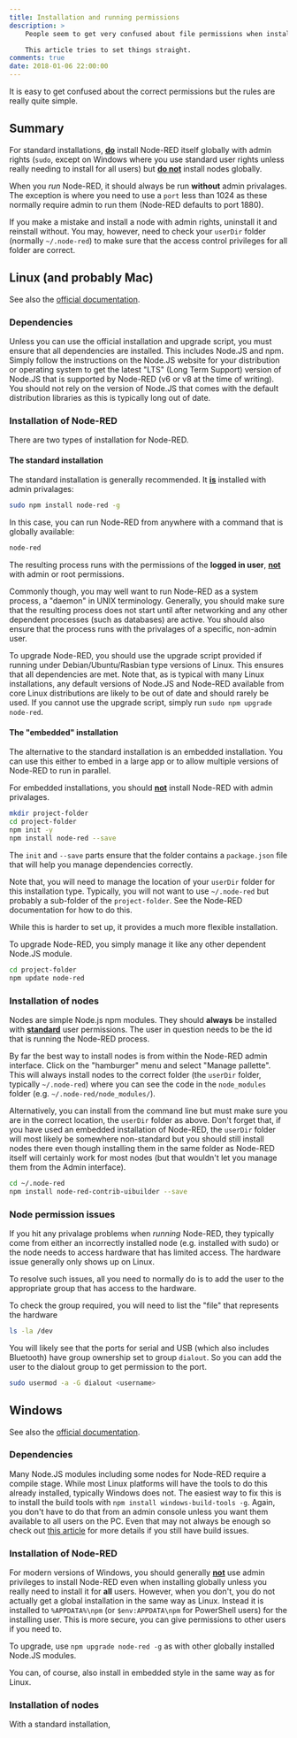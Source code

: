 ```yaml
---
title: Installation and running permissions
description: >
    People seem to get very confused about file permissions when installing Node-RED and associated nodes.

    This article tries to set things straight.
comments: true
date: 2018-01-06 22:00:00
---
```


It is easy to get confused about the correct permissions but the rules are really quite simple.

## Summary

For standard installations, <b><u>do</u></b> install Node-RED itself globally with admin rights (`sudo`, except on Windows where you use standard user rights unless really needing to install for all users) but <b><u>do not</u></b> install nodes globally.

When you _run_ Node-RED, it should always be run **without** admin privalages. The exception is where you need to use a `port` less than 1024 as these normally require admin to run them (Node-RED defaults to port 1880).

If you make a mistake and install a node with admin rights, uninstall it and reinstall without. You may, however, need to check your `userDir` folder (normally `~/.node-red`) to make sure that the access control privileges for all folder are correct.

## Linux (and probably Mac)

See also the [official documentation](https://nodered.org/docs/getting-started/installation).

### Dependencies

Unless you can use the official installation and upgrade script, you must ensure that all dependencies are installed. This includes Node.JS and npm. Simply follow the instructions on the Node.JS website for your distribution or operating system to get the latest "LTS" (Long Term Support) version of Node.JS that is supported by Node-RED (v6 or v8 at the time of writing). You should not rely on the version of Node.JS that comes with the default distribution libraries as this is typically long out of date.


### Installation of Node-RED

There are two types of installation for Node-RED.

#### The standard installation

The standard installation is generally recommended. It <b><u>is</u></b> installed with admin privalages:

```bash
sudo npm install node-red -g
```

In this case, you can run Node-RED from anywhere with a command that is globally available:

```bash
node-red
```

The resulting process runs with the permissions of the **logged in user**, <b><u>not</u></b> with admin or root permissions.

Commonly though, you may well want to run Node-RED as a system process, a "daemon" in UNIX terminology. Generally, you should make sure that the resulting process does not start until after networking and any other dependent processes (such as databases) are active. You should also ensure that the process runs with the privalages of a specific, non-admin user.

To upgrade Node-RED, you should use the upgrade script provided if running under Debian/Ubuntu/Rasbian type versions of Linux. This ensures that all dependencies are met. Note that, as is typical with many Linux installations, any default versions of Node.JS and Node-RED available from core Linux distributions are likely to be out of date and should rarely be used. If you cannot use the upgrade script, simply run `sudo npm upgrade node-red`.

#### The "embedded" installation

The alternative to the standard installation is an embedded installation. You can use this either to embed in a large app or to allow multiple versions of Node-RED to run in parallel.

For embedded installations, you should <b><u>not</u></b> install Node-RED with admin privalages.

```bash
mkdir project-folder
cd project-folder
npm init -y
npm install node-red --save
```

The `init` and `--save` parts ensure that the folder contains a `package.json` file that will help you manage dependencies correctly.

Note that, you will need to manage the location of your `userDir` folder for this installation type. Typically, you will not want to use `~/.node-red` but probably a sub-folder of the `project-folder`. See the Node-RED documentation for how to do this.

While this is harder to set up, it provides a much more flexible installation.

To upgrade Node-RED, you simply manage it like any other dependent Node.JS module.

```bash
cd project-folder
npm update node-red
```

### Installation of nodes

Nodes are simple Node.js npm modules. They should **always** be installed with <b><u>standard</u></b> user permissions. The user in question needs to be the id that is running the Node-RED process.

By far the best way to install nodes is from within the Node-RED admin interface. Click on the "hamburger" menu and select "Manage pallette". This will always install nodes to the correct folder (the `userDir` folder, typically `~/.node-red`) where you can see the code in the `node_modules` folder (e.g. `~/.node-red/node_modules/`).

Alternatively, you can install from the command line but must make sure you are in the correct location, the `userDir` folder as above. Don't forget that, if you have used an embedded installation of Node-RED, the `userDir` folder will most likely be somewhere non-standard but you should still install nodes there even though installing them in the same folder as Node-RED itself will certainly work for most nodes (but that wouldn't let you manage them from the Admin interface).

```bash
cd ~/.node-red
npm install node-red-contrib-uibuilder --save
```

### Node permission issues

If you hit any privalage problems when _running_ Node-RED, they typically come from either an incorrectly installed node (e.g. installed with sudo) or the node needs to access hardware that has limited access. The hardware issue generally only shows up on Linux.

To resolve such issues, all you need to normally do is to add the user to the appropriate group that has access to the hardware.

To check the group required, you will need to list the "file" that represents the hardware

```bash
ls -la /dev
```

You will likely see that the ports for serial and USB (which also includes Bluetooth) have group ownership set to group `dialout`. So you can add the user to the dialout group to get permission to the port.

```bash
sudo usermod -a -G dialout <username>
```

## Windows

See also the [official documentation](https://nodered.org/docs/platforms/windows).

### Dependencies

Many Node.JS modules including some nodes for Node-RED require a compile stage. While most Linux platforms will have the tools to do this already installed, typically Windows does not. The easiest way to fix this is to install the build tools with `npm install windows-build-tools -g`. Again, you don't have to do that from an admin console unless you want them available to all users on the PC. Even that may not always be enough so check out [this article](https://www.gatsbyjs.org/docs/gatsby-on-windows/#if-npm-install-still-fails) for more details if you still have build issues.

### Installation of Node-RED

For modern versions of Windows, you should generally <b><u>not</u></b> use admin privileges to install Node-RED even when installing globally unless you really need to install it for **all** users. However, when you don't, you do not actually get a global installation in the same way as Linux. Instead it is installed to `%APPDATA%\npm` (or `$env:APPDATA\npm` for PowerShell users) for the installing user. This is more secure, you can give permissions to other users if you need to.

To upgrade, use `npm upgrade node-red -g` as with other globally installed Node.JS modules.

You can, of course, also install in embedded style in the same way as for Linux.

### Installation of nodes

With a standard installation,
